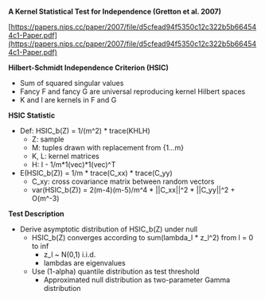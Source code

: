 **A Kernel Statistical Test for Independence (Gretton et al. 2007)**

[https://papers.nips.cc/paper/2007/file/d5cfead94f5350c12c322b5b664544c1-Paper.pdf](https://papers.nips.cc/paper/2007/file/d5cfead94f5350c12c322b5b664544c1-Paper.pdf)

**Hilbert-Schmidt Independence Criterion (HSIC)**

* Sum of squared singular values
* Fancy F and fancy G are universal reproducing kernel Hilbert spaces
* K and l are kernels in F and G

**HSIC Statistic**

* Def: HSIC_b(Z) = 1/(m^2) * trace(KHLH)
    * Z: sample
    * M: tuples drawn with replacement from {1...m}
    * K, L: kernel matrices
    * H: I - 1/m*1(vec)*1(vec)^T
* E(HSIC_b(Z)) = 1/m * trace(C_xx) * trace(C_yy)
    * C_xy: cross covariance matrix between random vectors
    * var(HSIC_b(Z)) = 2(m-4)(m-5)/m^4 * ||C_xx||^2 * ||C_yy||^2 + O(m^-3)

**Test Description**

* Derive asymptotic distribution of HSIC_b(Z) under null
    * HSIC_b(Z) converges according to sum(lambda_l * z_l^2) from l = 0 to inf
      * z_l ~ N(0,1) i.i.d. 
      * lambdas are eigenvalues 
    * Use (1-alpha) quantile distribution as test threshold
      * Approximated null distribution as two-parameter Gamma distribution
